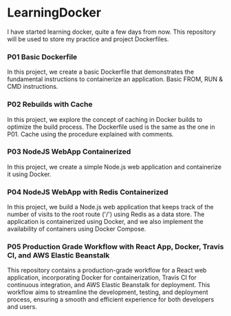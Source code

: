 # LearningDocker
I have started learning docker, quite a few days from now. This repository will be used to store my practice and project Dockerfiles.

### P01 Basic Dockerfile
In this project, we create a basic Dockerfile that demonstrates the fundamental instructions to containerize an application. Basic FROM, RUN & CMD instructions.

### P02 Rebuilds with Cache
In this project, we explore the concept of caching in Docker builds to optimize the build process. The Dockerfile used is the same as the one in P01. Cache using the procedure explained with comments.

### P03 NodeJS WebApp Containerized
In this project, we create a simple Node.js web application and containerize it using Docker. 

### P04 NodeJS WebApp with Redis Containerized
In this project, we build a Node.js web application that keeps track of the number of visits to the root route ('/') using Redis as a data store. The application is containerized using Docker, and we also implement the availability of containers using Docker Compose.

### P05 Production Grade Workflow with React App, Docker, Travis CI, and AWS Elastic Beanstalk
This repository contains a production-grade workflow for a React web application, incorporating Docker for containerization, Travis CI for continuous integration, and AWS Elastic Beanstalk for deployment. This workflow aims to streamline the development, testing, and deployment process, ensuring a smooth and efficient experience for both developers and users.
